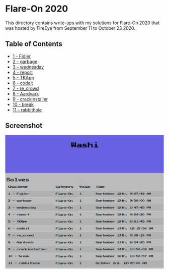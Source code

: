 Flare-On 2020
=============

This directory contains write-ups with my solutions for Flare-On 2020 that was hosted by FireEye from September 11 to October 23 2020. 

Table of Contents
-----------------

- [1 - Fidler](1)
- [2 - garbage](2)
- [3 - wednesday](3)
- [4 - report](4)
- [5 - TKApp](5)
- [6 - codeit](6)
- [7 - re_crowd](7)
- [8 - Aardvark](8)
- [9 - crackinstaller](9)
- [10 - break](10)
- [11 - rabbithole](11)

Screenshot
----------

![Achievements screen](solved-screenshot.png)